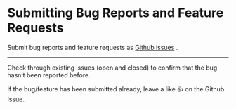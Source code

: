 # Submitting Bug Reports and Feature Requests

Submit bug reports and feature requests as [Github issues](https://github.com/Datatamer/tamr-client/issues/new/choose) .

---

Check through existing issues (open and closed) to confirm that the bug hasn’t been reported before.

If the bug/feature has been submitted already, leave a like 👍 on the Github Issue.

